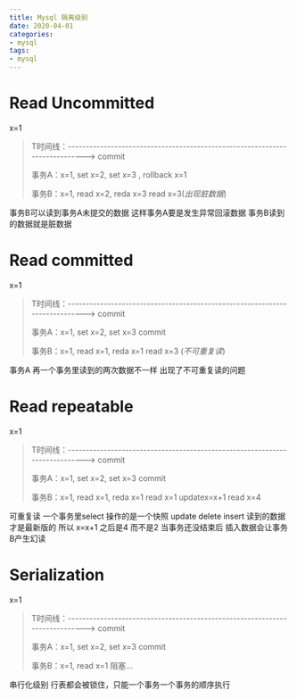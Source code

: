 ```yaml
---
title: Mysql 隔离级别
date: 2020-04-01
categories:
- mysql
tags: 
- mysql
---
```


# Read Uncommitted #

x=1
> T时间线：----------------------------------------------------------------------------> commit
> 
> 事务A：x=1, set x=2,  set x=3 , rollback  x=1
> 
> 事务B：x=1, read x=2, reda x=3 read x=3(*出现脏数据*)

事务B可以读到事务A未提交的数据 这样事务A要是发生异常回滚数据 事务B读到的数据就是脏数据

# Read committed #

x=1
> T时间线：----------------------------------------------------------------------------> commit
> 
> 事务A：x=1, set x=2,  set x=3  commit
> 
> 事务B：x=1, read x=1, reda x=1 read x=3 (*不可重复读*)

事务A 再一个事务里读到的两次数据不一样 出现了不可重复读的问题

# Read repeatable #

x=1
> T时间线：----------------------------------------------------------------------------> commit
> 
> 事务A：x=1, set x=2,  set x=3  commit
> 
> 事务B：x=1, read x=1, reda x=1 read x=1  updatex=x+1  read x=4 

可重复读
一个事务里select 操作的是一个快照
update delete insert 读到的数据才是最新版的  所以 x=x+1 之后是4 而不是2
当事务还没结束后 插入数据会让事务B产生幻读

# Serialization #

x=1
> T时间线：----------------------------------------------------------------------------> commit
> 
> 事务A：x=1, set x=2,  set x=3  commit
> 
> 事务B：x=1, read x=1 阻塞...

串行化级别 行表都会被锁住，只能一个事务一个事务的顺序执行

